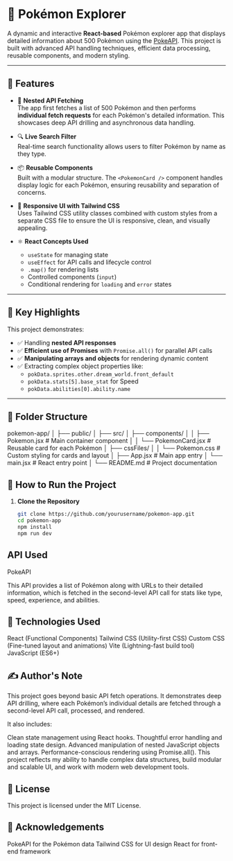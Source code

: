 # 🧩 Pokémon Explorer

A dynamic and interactive **React-based** Pokémon explorer app that displays detailed information about 500 Pokémon using the [PokeAPI](https://pokeapi.co/). This project is built with advanced API handling techniques, efficient data processing, reusable components, and modern styling.

---

## 🚀 Features

- 🔁 **Nested API Fetching**  
  The app first fetches a list of 500 Pokémon and then performs **individual fetch requests** for each Pokémon's detailed information. This showcases deep API drilling and asynchronous data handling.

- 🔍 **Live Search Filter**  
  Real-time search functionality allows users to filter Pokémon by name as they type.

- 📦 **Reusable Components**  
  Built with a modular structure. The `<PokemonCard />` component handles display logic for each Pokémon, ensuring reusability and separation of concerns.

- 🎨 **Responsive UI with Tailwind CSS**  
  Uses Tailwind CSS utility classes combined with custom styles from a separate CSS file to ensure the UI is responsive, clean, and visually appealing.

- ⚛️ **React Concepts Used**
  - `useState` for managing state
  - `useEffect` for API calls and lifecycle control
  - `.map()` for rendering lists
  - Controlled components (`input`)
  - Conditional rendering for `loading` and `error` states

---

## 🧠 Key Highlights

This project demonstrates:

- ✅ Handling **nested API responses**
- ✅ **Efficient use of Promises** with `Promise.all()` for parallel API calls
- ✅ **Manipulating arrays and objects** for rendering dynamic content
- ✅ Extracting complex object properties like:
  - `pokData.sprites.other.dream_world.front_default`
  - `pokData.stats[5].base_stat` for Speed
  - `pokData.abilities[0].ability.name`

---

## 📂 Folder Structure

pokemon-app/
│
├── public/
│
├── src/
│ ├── components/
│ │ ├── Pokemon.jsx # Main container component
│ │ └── PokemonCard.jsx # Reusable card for each Pokémon
│ ├── cssFiles/
│ │ └── Pokemon.css # Custom styling for cards and layout
│ ├── App.jsx # Main app entry
│ └── main.jsx # React entry point
│
└── README.md # Project documentation



## 🔧 How to Run the Project

1. **Clone the Repository**
   ```bash
   git clone https://github.com/yourusername/pokemon-app.git
   cd pokemon-app
   npm install
   npm run dev


## API Used
 

PokeAPI

This API provides a list of Pokémon along with URLs to their detailed information, which is fetched in the second-level API call for stats like type, speed, experience, and abilities.


## 📌 Technologies Used

React (Functional Components)
Tailwind CSS (Utility-first CSS)
Custom CSS (Fine-tuned layout and animations)
Vite (Lightning-fast build tool)
JavaScript (ES6+)


## ✍️ Author's Note

This project goes beyond basic API fetch operations. It demonstrates deep API drilling, where each Pokémon’s individual details are fetched through a second-level API call, processed, and rendered.

It also includes:

Clean state management using React hooks.
Thoughtful error handling and loading state design.
Advanced manipulation of nested JavaScript objects and arrays.
Performance-conscious rendering using Promise.all().
This project reflects my ability to handle complex data structures, build modular and scalable UI, and work with modern web development tools.


## 📃 License
This project is licensed under the MIT License.


## 🙌 Acknowledgements

PokeAPI for the Pokémon data
Tailwind CSS for UI design
React for front-end framework